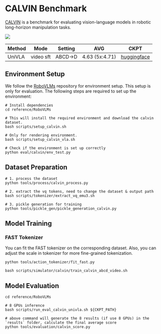 # CALVIN Benchmark

[CALVIN](https://github.com/mees/calvin) is a benchmark for evaluating vision-language models in robotic long-horizon manipulation tasks. 

![](imgs/calvin.png)

| Method | Mode  | Setting                                      | AVG  | CKPT |
|--------|-------|----------------------------------------------|------|------|
| UniVLA   | video sft | ABCD->D       | 4.63 (5x:4.71) | [huggingface](https://huggingface.co/Yuqi1997/UniVLA/tree/main/UNIVLA_CALVIN_ABCD_VIDEO_BS192_8K)  |

## Environment Setup
We follow the [RoboVLMs](https://github.com/Robot-VLAs/RoboVLMs) repository for environment setup. This setup is only for evaluation. The following steps are required to set up the environment:

```shell
# Install dependencies
cd reference/RoboVLMs

# This will install the required environment and download the calvin dataset.
bash scripts/setup_calvin.sh

# Only for rendering environment.
bash scripts/setup_calvin_vla.sh

# Check if the environment is set up correctly
python eval/calvin/env_test.py
```

## Dataset Preparation
```shell
# 1. process the dataset
python tools/process/calvin_process.py

# 2. extract the vq tokens, need to change the dataset & output path
bash scripts/tokenizer/extract_vq_emu3.sh 

# 3. pickle generation for training
python tools/pickle_gen/pickle_generation_calvin.py
```

## Model Training

### FAST Tokenizer
You can fit the FAST tokenizer on the corresponding dataset. Also, you can adjust the scale in tokenizer for more fine-grained tokenization.
```shell
python tools/action_tokenizer/fit_fast.py
```

```shell
bash scripts/simulator/calvin/train_calvin_abcd_video.sh
```

## Model Evaluation
```shell
cd reference/RoboVLMs

# 8 GPUs inference
bash scripts/run_eval_calvin_univla.sh ${CKPT_PATH} 

# above command will generate the 8 results (if use 8 GPUs) in the `results` folder, calculate the final average score
python tools/evaluation/calvin_score.py
```